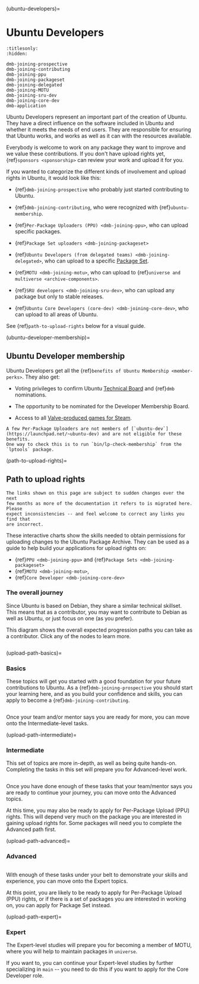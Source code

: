 (ubuntu-developers)=
# Ubuntu Developers

```{toctree}
:titlesonly:
:hidden:

dmb-joining-prospective
dmb-joining-contributing
dmb-joining-ppu
dmb-joining-packageset
dmb-joining-delegated
dmb-joining-MOTU
dmb-joining-sru-dev
dmb-joining-core-dev
dmb-application
```

Ubuntu Developers represent an important part of the creation of Ubuntu. They
have a direct influence on the software included in Ubuntu and whether it meets
the needs of end users. They are responsible for ensuring that Ubuntu works, and
works as well as it can with the resources available.

Everybody is welcome to work on any package they want to improve and we value
these contributions. If you don't have upload rights yet,
{ref}`sponsors <sponsorship>` can review your work and upload it for you.

If you wanted to categorize the different kinds of involvement and upload rights
in Ubuntu, it would look like this:

* {ref}`dmb-joining-prospective` who probably just started contributing
  to Ubuntu.

* {ref}`dmb-joining-contributing`, who were recognized with
  {ref}`ubuntu-membership`.

* {ref}`Per-Package Uploaders (PPU) <dmb-joining-ppu>`,
  who can upload specific packages.

* {ref}`Package Set uploaders <dmb-joining-packageset>`

* {ref}`Ubuntu Developers (from delegated teams) <dmb-joining-delegated>`,
  who can upload to a specific [Package Set](https://wiki.ubuntu.com/ArchiveReorganisation/Permissions).

* {ref}`MOTU <dmb-joining-motu>`, who can upload to
  {ref}`universe and multiverse <archive-components>`.

* {ref}`SRU developers <dmb-joining-sru-dev>`, who can upload any package but
  only to stable releases.

* {ref}`Ubuntu Core Developers (core-dev) <dmb-joining-core-dev>`,
  who can upload to all areas of Ubuntu.

See {ref}`path-to-upload-rights` below for a visual guide.


(ubuntu-developer-membership)=
## Ubuntu Developer membership

Ubuntu Developers get all the {ref}`benefits of Ubuntu Membership <member-perks>`.
They also get:

* Voting privileges to confirm Ubuntu [Technical Board](https://wiki.ubuntu.com/TechnicalBoard) and {ref}`dmb` nominations.

* The opportunity to be nominated for the Developer Membership Board.

* Access to all [Valve-produced games for Steam](https://lists.ubuntu.com/archives/ubuntu-devel-announce/2014-February/001079.html).

```{note}
A few Per-Package Uploaders are not members of [`ubuntu-dev`](https://launchpad.net/~ubuntu-dev) and are not eligible for these benefits.
One way to check this is to run `bin/lp-check-membership` from the `lptools` package.
```


(path-to-upload-rights)=
## Path to upload rights

```{note}
The links shown on this page are subject to sudden changes over the next
few months as more of the documentation it refers to is migrated here. Please
expect inconsistencies -- and feel welcome to correct any links you find that
are incorrect.
```

These interactive charts show the skills needed to obtain permissions for
uploading changes to the Ubuntu Package Archive. They can be used as a guide
to help build your applications for upload rights on:

* {ref}`PPU <dmb-joining-ppu>` and {ref}`Package Sets <dmb-joining-packageset>`
* {ref}`MOTU <dmb-joining-motu>`, 
* {ref}`Core Developer <dmb-joining-core-dev>`


### The overall journey

Since Ubuntu is based on Debian, they share a similar technical skillset. This
means that as a contributor, you may want to contribute to Debian as well as
Ubuntu, or just focus on one (as you prefer).

This diagram shows the overall expected progression paths you can take as a
contributor. Click any of the nodes to learn more.


```{include} /diagrams/overall-path.txt
```


(upload-path-basics)=
### Basics

These topics will get you started with a good foundation for your future
contributions to Ubuntu. As a {ref}`dmb-joining-prospective` you should start
your learning here, and as you build your confidence and skills, you can apply
to become a {ref}`dmb-joining-contributing`.

```{include} /diagrams/basics.txt
```

Once your team and/or mentor says you are ready for more, you can move onto the
Intermediate-level tasks.


(upload-path-intermediate)=
### Intermediate

This set of topics are more in-depth, as well as being quite hands-on.
Completing the tasks in this set will prepare you for Advanced-level work.

```{include} /diagrams/intermediate.txt
```

Once you have done enough of these tasks that your team/mentor says you are
ready to continue your journey, you can move onto the Advanced topics.

At this time, you may also be ready to apply for Per-Package Upload (PPU) rights.
This will depend very much on the package you are interested in gaining upload
rights for. Some packages will need you to complete the Advanced path first.


(upload-path-advanced)=
### Advanced

```{include} /diagrams/advanced.txt
```

With enough of these tasks under your belt to demonstrate your skills and
experience, you can move onto the Expert topics.

At this point, you are likely to be ready to apply for Per-Package Upload (PPU)
rights, or if there is a set of packages you are interested in working on, you
can apply for Package Set instead.


(upload-path-expert)=
### Expert 

The Expert-level studies will prepare you for becoming a member of MOTU, where
you will help to maintain packages in `universe`.

If you want to, you can continue your Expert-level studies by further
specializing in `main` -- you need to do this if you want to apply for
the Core Developer role.

```{include} /diagrams/expert.txt
```


